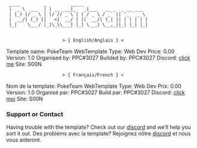 
```
 ____         _         _____                       
 |  _ \  ___  | | __ ___|_   _|___   __ _  _ __ ___  
 | |_) |/ _ \ | |/ // _ \ | | / _ \ / _` || '_ ` _ \ 
 |  __/| (_) ||   <|  __/ | ||  __/| (_| || | | | | |
 |_|    \___/ |_|\_\\___| |_| \___| \__,_||_| |_| |_|
 
 ```



                         > { English/Anglais } <

Template name: PokeTeam WebTemplate
Type: Web Dev
Price: 0.00
Version: 1.0
Organised by: PPC#3027
Builded by: PPC#3027
Discord:  [click me](https://discord.gg/GbCNGmcDPd)
Site: S00N



                         > { Français/French } <
                         

Nom de la template: PokeTeam WebTemplate
Type: Web Dev
Prix: 0.00
Version: 1.0
Organisé par: PPC#3027
Build par: PPC#3027
Discord:  [click moi](https://discord.gg/GbCNGmcDPd)
Site: S00N


### Support or Contact

Having trouble with the template? Check out our [discord](https://discord.gg/GbCNGmcDPd) and we’ll help you sort it out.
Des problems avec la template? Rejoignez nôtre [discord](https://discord.gg/GbCNGmcDpd) et nous vous aideront.

